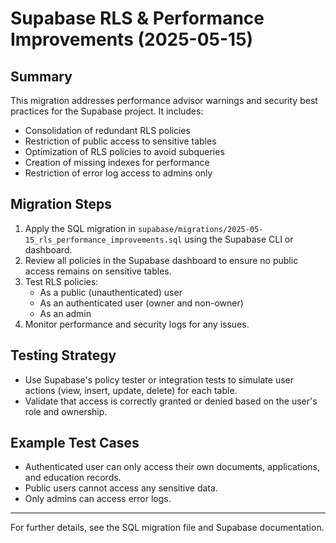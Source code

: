# Supabase RLS & Performance Improvements (2025-05-15)

## Summary
This migration addresses performance advisor warnings and security best practices for the Supabase project. It includes:
- Consolidation of redundant RLS policies
- Restriction of public access to sensitive tables
- Optimization of RLS policies to avoid subqueries
- Creation of missing indexes for performance
- Restriction of error log access to admins only

## Migration Steps
1. Apply the SQL migration in `supabase/migrations/2025-05-15_rls_performance_improvements.sql` using the Supabase CLI or dashboard.
2. Review all policies in the Supabase dashboard to ensure no public access remains on sensitive tables.
3. Test RLS policies:
   - As a public (unauthenticated) user
   - As an authenticated user (owner and non-owner)
   - As an admin
4. Monitor performance and security logs for any issues.

## Testing Strategy
- Use Supabase's policy tester or integration tests to simulate user actions (view, insert, update, delete) for each table.
- Validate that access is correctly granted or denied based on the user's role and ownership.

## Example Test Cases
- Authenticated user can only access their own documents, applications, and education records.
- Public users cannot access any sensitive data.
- Only admins can access error logs.

---

For further details, see the SQL migration file and Supabase documentation.
